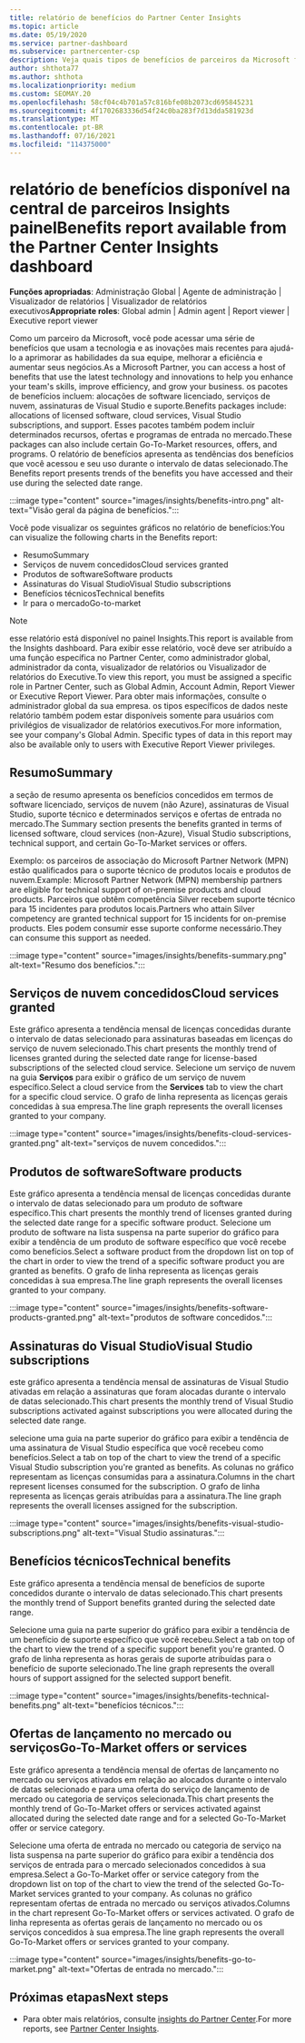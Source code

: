 ```yaml
---
title: relatório de benefícios do Partner Center Insights
ms.topic: article
ms.date: 05/19/2020
ms.service: partner-dashboard
ms.subservice: partnercenter-csp
description: Veja quais tipos de benefícios de parceiros da Microsoft foram concedidos para ajudar a aumentar seus negócios, melhorar a eficiência e aprimorar as habilidades da sua equipe.
author: shthota77
ms.author: shthota
ms.localizationpriority: medium
ms.custom: SEOMAY.20
ms.openlocfilehash: 58cf04c4b701a57c816bfe08b2073cd695845231
ms.sourcegitcommit: 4f1702683336d54f24c0ba283f7d13dda581923d
ms.translationtype: MT
ms.contentlocale: pt-BR
ms.lasthandoff: 07/16/2021
ms.locfileid: "114375000"
---
```

# <a name="benefits-report-available-from-the-partner-center-insights-dashboard"></a><span data-ttu-id="02f01-103">relatório de benefícios disponível na central de parceiros Insights painel</span><span class="sxs-lookup"><span data-stu-id="02f01-103">Benefits report available from the Partner Center Insights dashboard</span></span>

<span data-ttu-id="02f01-104">**Funções apropriadas**: Administração Global | Agente de administração | Visualizador de relatórios | Visualizador de relatórios executivos</span><span class="sxs-lookup"><span data-stu-id="02f01-104">**Appropriate roles**: Global admin | Admin agent | Report viewer | Executive report viewer</span></span>

<span data-ttu-id="02f01-105">Como um parceiro da Microsoft, você pode acessar uma série de benefícios que usam a tecnologia e as inovações mais recentes para ajudá-lo a aprimorar as habilidades da sua equipe, melhorar a eficiência e aumentar seus negócios.</span><span class="sxs-lookup"><span data-stu-id="02f01-105">As a Microsoft Partner, you can access a host of benefits that use the latest technology and innovations to help you enhance your team's skills, improve efficiency, and grow your business.</span></span> <span data-ttu-id="02f01-106">os pacotes de benefícios incluem: alocações de software licenciado, serviços de nuvem, assinaturas de Visual Studio e suporte.</span><span class="sxs-lookup"><span data-stu-id="02f01-106">Benefits packages include: allocations of licensed software, cloud services, Visual Studio subscriptions, and support.</span></span> <span data-ttu-id="02f01-107">Esses pacotes também podem incluir determinados recursos, ofertas e programas de entrada no mercado.</span><span class="sxs-lookup"><span data-stu-id="02f01-107">These packages can also include certain Go-To-Market resources, offers, and programs.</span></span> <span data-ttu-id="02f01-108">O relatório de benefícios apresenta as tendências dos benefícios que você acessou e seu uso durante o intervalo de datas selecionado.</span><span class="sxs-lookup"><span data-stu-id="02f01-108">The Benefits report presents trends of the benefits you have accessed and their use during the selected date range.</span></span>

:::image type="content" source="images/insights/benefits-intro.png" alt-text="Visão geral da página de benefícios.":::

<span data-ttu-id="02f01-110">Você pode visualizar os seguintes gráficos no relatório de benefícios:</span><span class="sxs-lookup"><span data-stu-id="02f01-110">You can visualize the following charts in the Benefits report:</span></span>

- <span data-ttu-id="02f01-111">Resumo</span><span class="sxs-lookup"><span data-stu-id="02f01-111">Summary</span></span>
- <span data-ttu-id="02f01-112">Serviços de nuvem concedidos</span><span class="sxs-lookup"><span data-stu-id="02f01-112">Cloud services granted</span></span>
- <span data-ttu-id="02f01-113">Produtos de software</span><span class="sxs-lookup"><span data-stu-id="02f01-113">Software products</span></span>
- <span data-ttu-id="02f01-114">Assinaturas do Visual Studio</span><span class="sxs-lookup"><span data-stu-id="02f01-114">Visual Studio subscriptions</span></span>
- <span data-ttu-id="02f01-115">Benefícios técnicos</span><span class="sxs-lookup"><span data-stu-id="02f01-115">Technical benefits</span></span>
- <span data-ttu-id="02f01-116">Ir para o mercado</span><span class="sxs-lookup"><span data-stu-id="02f01-116">Go-to-market</span></span>

 > [!NOTE]
 > <span data-ttu-id="02f01-117">esse relatório está disponível no painel Insights.</span><span class="sxs-lookup"><span data-stu-id="02f01-117">This report is available from the Insights dashboard.</span></span> <span data-ttu-id="02f01-118">Para exibir esse relatório, você deve ser atribuído a uma função específica no Partner Center, como administrador global, administrador da conta, visualizador de relatórios ou Visualizador de relatórios do Executive.</span><span class="sxs-lookup"><span data-stu-id="02f01-118">To view this report, you must be assigned a specific role in Partner Center, such as Global Admin, Account Admin, Report Viewer or Executive Report Viewer.</span></span> <span data-ttu-id="02f01-119">Para obter mais informações, consulte o administrador global da sua empresa. os tipos específicos de dados neste relatório também podem estar disponíveis somente para usuários com privilégios de visualizador de relatórios executivos.</span><span class="sxs-lookup"><span data-stu-id="02f01-119">For more information, see your company's Global Admin. Specific types of data in this report may also be available only to users with Executive Report Viewer privileges.</span></span>

## <a name="summary"></a><span data-ttu-id="02f01-120">Resumo</span><span class="sxs-lookup"><span data-stu-id="02f01-120">Summary</span></span>

<span data-ttu-id="02f01-121">a seção de resumo apresenta os benefícios concedidos em termos de software licenciado, serviços de nuvem (não Azure), assinaturas de Visual Studio, suporte técnico e determinados serviços e ofertas de entrada no mercado.</span><span class="sxs-lookup"><span data-stu-id="02f01-121">The Summary section presents the benefits granted in terms of licensed software, cloud services (non-Azure), Visual Studio subscriptions, technical support, and certain Go-To-Market services or offers.</span></span>

<span data-ttu-id="02f01-122">Exemplo: os parceiros de associação do Microsoft Partner Network (MPN) estão qualificados para o suporte técnico de produtos locais e produtos de nuvem.</span><span class="sxs-lookup"><span data-stu-id="02f01-122">Example: Microsoft Partner Network (MPN) membership partners are eligible for technical support of on-premise products and cloud products.</span></span> <span data-ttu-id="02f01-123">Parceiros que obtêm competência Silver recebem suporte técnico para 15 incidentes para produtos locais.</span><span class="sxs-lookup"><span data-stu-id="02f01-123">Partners who attain Silver competency are granted technical support for 15 incidents for on-premise products.</span></span> <span data-ttu-id="02f01-124">Eles podem consumir esse suporte conforme necessário.</span><span class="sxs-lookup"><span data-stu-id="02f01-124">They can consume this support as needed.</span></span> 

:::image type="content" source="images/insights/benefits-summary.png" alt-text="Resumo dos benefícios.":::

## <a name="cloud-services-granted"></a><span data-ttu-id="02f01-126">Serviços de nuvem concedidos</span><span class="sxs-lookup"><span data-stu-id="02f01-126">Cloud services granted</span></span>

<span data-ttu-id="02f01-127">Este gráfico apresenta a tendência mensal de licenças concedidas durante o intervalo de datas selecionado para assinaturas baseadas em licenças do serviço de nuvem selecionado.</span><span class="sxs-lookup"><span data-stu-id="02f01-127">This chart presents the monthly trend of licenses granted during the selected date range for license-based subscriptions of the selected cloud service.</span></span>
<span data-ttu-id="02f01-128">Selecione um serviço de nuvem na guia **Serviços** para exibir o gráfico de um serviço de nuvem específico.</span><span class="sxs-lookup"><span data-stu-id="02f01-128">Select a cloud service from the **Services** tab to view the chart for a specific cloud service.</span></span> <span data-ttu-id="02f01-129">O grafo de linha representa as licenças gerais concedidas à sua empresa.</span><span class="sxs-lookup"><span data-stu-id="02f01-129">The line graph represents the overall licenses granted to your company.</span></span>

:::image type="content" source="images/insights/benefits-cloud-services-granted.png" alt-text="serviços de nuvem concedidos.":::

## <a name="software-products"></a><span data-ttu-id="02f01-131">Produtos de software</span><span class="sxs-lookup"><span data-stu-id="02f01-131">Software products</span></span>

<span data-ttu-id="02f01-132">Este gráfico apresenta a tendência mensal de licenças concedidas durante o intervalo de datas selecionado para um produto de software específico.</span><span class="sxs-lookup"><span data-stu-id="02f01-132">This chart presents the monthly trend of licenses granted during the selected date range for a specific software product.</span></span> <span data-ttu-id="02f01-133">Selecione um produto de software na lista suspensa na parte superior do gráfico para exibir a tendência de um produto de software específico que você recebe como benefícios.</span><span class="sxs-lookup"><span data-stu-id="02f01-133">Select a software product from the dropdown list on top of the chart in order to view the trend of a specific software product you are granted as benefits.</span></span> <span data-ttu-id="02f01-134">O grafo de linha representa as licenças gerais concedidas à sua empresa.</span><span class="sxs-lookup"><span data-stu-id="02f01-134">The line graph represents the overall licenses granted to your company.</span></span>

:::image type="content" source="images/insights/benefits-software-products-granted.png" alt-text="produtos de software concedidos.":::

## <a name="visual-studio-subscriptions"></a><span data-ttu-id="02f01-136">Assinaturas do Visual Studio</span><span class="sxs-lookup"><span data-stu-id="02f01-136">Visual Studio subscriptions</span></span>

<span data-ttu-id="02f01-137">este gráfico apresenta a tendência mensal de assinaturas de Visual Studio ativadas em relação a assinaturas que foram alocadas durante o intervalo de datas selecionado.</span><span class="sxs-lookup"><span data-stu-id="02f01-137">This chart presents the monthly trend of Visual Studio subscriptions activated against subscriptions you were allocated during the selected date range.</span></span>

<span data-ttu-id="02f01-138">selecione uma guia na parte superior do gráfico para exibir a tendência de uma assinatura de Visual Studio específica que você recebeu como benefícios.</span><span class="sxs-lookup"><span data-stu-id="02f01-138">Select a tab on top of the chart to view the trend of a specific Visual Studio subscription you're granted as benefits.</span></span> <span data-ttu-id="02f01-139">As colunas no gráfico representam as licenças consumidas para a assinatura.</span><span class="sxs-lookup"><span data-stu-id="02f01-139">Columns in the chart represent licenses consumed for the subscription.</span></span> <span data-ttu-id="02f01-140">O grafo de linha representa as licenças gerais atribuídas para a assinatura.</span><span class="sxs-lookup"><span data-stu-id="02f01-140">The line graph represents the overall licenses assigned for the subscription.</span></span>

:::image type="content" source="images/insights/benefits-visual-studio-subscriptions.png" alt-text="Visual Studio assinaturas.":::

## <a name="technical-benefits"></a><span data-ttu-id="02f01-142">Benefícios técnicos</span><span class="sxs-lookup"><span data-stu-id="02f01-142">Technical benefits</span></span>

<span data-ttu-id="02f01-143">Este gráfico apresenta a tendência mensal de benefícios de suporte concedidos durante o intervalo de datas selecionado.</span><span class="sxs-lookup"><span data-stu-id="02f01-143">This chart presents the monthly trend of Support benefits granted during the selected date range.</span></span>

<span data-ttu-id="02f01-144">Selecione uma guia na parte superior do gráfico para exibir a tendência de um benefício de suporte específico que você recebeu.</span><span class="sxs-lookup"><span data-stu-id="02f01-144">Select a tab on top of the chart to view the trend of a specific support benefit you're granted.</span></span> <span data-ttu-id="02f01-145">O grafo de linha representa as horas gerais de suporte atribuídas para o benefício de suporte selecionado.</span><span class="sxs-lookup"><span data-stu-id="02f01-145">The line graph represents the overall hours of support assigned for the selected support benefit.</span></span>

:::image type="content" source="images/insights/benefits-technical-benefits.png" alt-text="benefícios técnicos.":::

## <a name="go-to-market-offers-or-services"></a><span data-ttu-id="02f01-147">Ofertas de lançamento no mercado ou serviços</span><span class="sxs-lookup"><span data-stu-id="02f01-147">Go-To-Market offers or services</span></span>

<span data-ttu-id="02f01-148">Este gráfico apresenta a tendência mensal de ofertas de lançamento no mercado ou serviços ativados em relação ao alocados durante o intervalo de datas selecionado e para uma oferta do serviço de lançamento de mercado ou categoria de serviços selecionada.</span><span class="sxs-lookup"><span data-stu-id="02f01-148">This chart presents the monthly trend of Go-To-Market offers or services activated against allocated during the selected date range and for a selected Go-To-Market offer or service category.</span></span>

<span data-ttu-id="02f01-149">Selecione uma oferta de entrada no mercado ou categoria de serviço na lista suspensa na parte superior do gráfico para exibir a tendência dos serviços de entrada para o mercado selecionados concedidos à sua empresa.</span><span class="sxs-lookup"><span data-stu-id="02f01-149">Select a Go-To-Market offer or service category from the dropdown list on top of the chart to view the trend of the selected Go-To-Market services granted to your company.</span></span> <span data-ttu-id="02f01-150">As colunas no gráfico representam ofertas de entrada no mercado ou serviços ativados.</span><span class="sxs-lookup"><span data-stu-id="02f01-150">Columns in the chart represent Go-To-Market offers or services activated.</span></span> <span data-ttu-id="02f01-151">O grafo de linha representa as ofertas gerais de lançamento no mercado ou os serviços concedidos à sua empresa.</span><span class="sxs-lookup"><span data-stu-id="02f01-151">The line graph represents the overall Go-To-Market offers or services granted to your company.</span></span>

:::image type="content" source="images/insights/benefits-go-to-market.png" alt-text="Ofertas de entrada no mercado.":::

## <a name="next-steps"></a><span data-ttu-id="02f01-153">Próximas etapas</span><span class="sxs-lookup"><span data-stu-id="02f01-153">Next steps</span></span>

- <span data-ttu-id="02f01-154">Para obter mais relatórios, consulte [insights do Partner Center](partner-center-insights.md).</span><span class="sxs-lookup"><span data-stu-id="02f01-154">For more reports, see [Partner Center Insights](partner-center-insights.md).</span></span>

